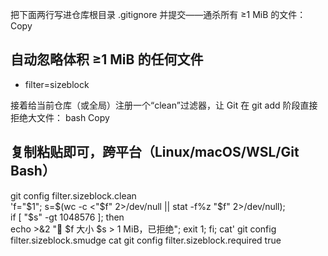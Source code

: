 把下面两行写进仓库根目录 .gitignore 并提交——通杀所有 ≥1 MiB 的文件：
Copy

## 自动忽略体积 ≥1 MiB 的任何文件

- filter=sizeblock

接着给当前仓库（或全局）注册一个“clean”过滤器，让 Git 在 git add 阶段直接拒绝大文件：
bash
Copy

## 复制粘贴即可，跨平台（Linux/macOS/WSL/Git Bash）

git config filter.sizeblock.clean \
'f="$1"; s=$(wc -c <"$f" 2>/dev/null || stat -f%z "$f" 2>/dev/null); \
 if [ "$s" -gt 1048576 ]; then \
 echo >&2 "🚫 $f 大小 $s > 1 MiB，已拒绝"; exit 1; fi; cat'
git config filter.sizeblock.smudge cat
git config filter.sizeblock.required true
